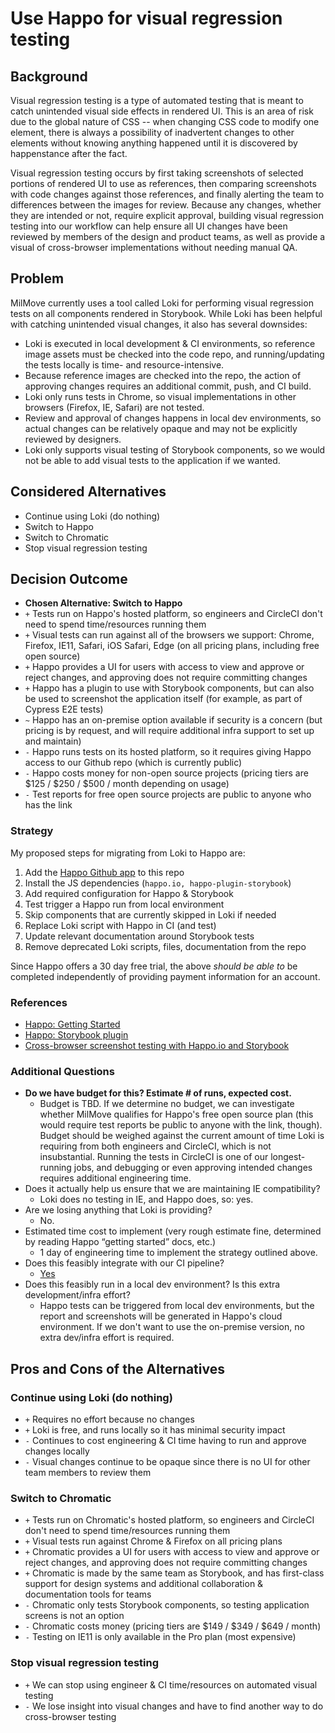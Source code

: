 # Use Happo for visual regression testing

## Background

Visual regression testing is a type of automated testing that is meant to catch unintended visual side effects in rendered UI. This is an area of risk due to the global nature of CSS -- when changing CSS code to modify one element, there is always a possibility of inadvertent changes to other elements without knowing anything happened until it is discovered by happenstance after the fact.

Visual regression testing occurs by first taking screenshots of selected portions of rendered UI to use as references, then comparing screenshots with code changes against those references, and finally alerting the team to differences between the images for review. Because any changes, whether they are intended or not, require explicit approval, building visual regression testing into our workflow can help ensure all UI changes have been reviewed by members of the design and product teams, as well as provide a visual of cross-browser implementations without needing manual QA.

## Problem

MilMove currently uses a tool called Loki for performing visual regression tests on all components rendered in Storybook. While Loki has been helpful with catching unintended visual changes, it also has several downsides:

- Loki is executed in local development & CI environments, so reference image assets must be checked into the code repo, and running/updating the tests locally is time- and resource-intensive.
- Because reference images are checked into the repo, the action of approving changes requires an additional commit, push, and CI build.
- Loki only runs tests in Chrome, so visual implementations in other browsers (Firefox, IE, Safari) are not tested.
- Review and approval of changes happens in local dev environments, so actual changes can be relatively opaque and may not be explicitly reviewed by designers.
- Loki only supports visual testing of Storybook components, so we would not be able to add visual tests to the application if we wanted.

## Considered Alternatives

- Continue using Loki (do nothing)
- Switch to Happo
- Switch to Chromatic
- Stop visual regression testing

## Decision Outcome

- **Chosen Alternative: Switch to Happo**
- `+` Tests run on Happo's hosted platform, so engineers and CircleCI don't need to spend time/resources running them
- `+` Visual tests can run against all of the browsers we support: Chrome, Firefox, IE11, Safari, iOS Safari, Edge (on all pricing plans, including free open source)
- `+` Happo provides a UI for users with access to view and approve or reject changes, and approving does not require committing changes
- `+` Happo has a plugin to use with Storybook components, but can also be used to screenshot the application itself (for example, as part of Cypress E2E tests)
- `~` Happo has an on-premise option available if security is a concern (but pricing is by request, and will require additional infra support to set up and maintain)
- `-` Happo runs tests on its hosted platform, so it requires giving Happo access to our Github repo (which is currently public)
- `-` Happo costs money for non-open source projects (pricing tiers are $125 / $250 / \$500 / month depending on usage)
- `-` Test reports for free open source projects are public to anyone who has the link

### Strategy

My proposed steps for migrating from Loki to Happo are:

1. Add the [Happo Github app](https://github.com/apps/happo) to this repo
1. Install the JS dependencies (`happo.io, happo-plugin-storybook`)
1. Add required configuration for Happo & Storybook
1. Test trigger a Happo run from local environment
1. Skip components that are currently skipped in Loki if needed
1. Replace Loki script with Happo in CI (and test)
1. Update relevant documentation around Storybook tests
1. Remove deprecated Loki scripts, files, documentation from the repo

Since Happo offers a 30 day free trial, the above _should be able to_ be completed independently of providing payment information for an account.

### References

- [Happo: Getting Started](https://docs.happo.io/docs/getting-started)
- [Happo: Storybook plugin](https://docs.happo.io/docs/storybook)
- [Cross-browser screenshot testing with Happo.io and Storybook](https://medium.com/happo-io/cross-browser-screenshot-testing-with-happo-io-and-storybook-bfb0b848a97a)

### Additional Questions

- **Do we have budget for this? Estimate # of runs, expected cost.**
  - Budget is TBD. If we determine no budget, we can investigate whether MilMove qualifies for Happo's free open source plan (this would require test reports be public to anyone with the link, though). Budget should be weighed against the current amount of time Loki is requiring from both engineers and CircleCI, which is not insubstantial. Running the tests in CircleCI is one of our longest-running jobs, and debugging or even approving intended changes requires additional engineering time.
- Does it actually help us ensure that we are maintaining IE compatibility?
  - Loki does no testing in IE, and Happo does, so: yes.
- Are we losing anything that Loki is providing?
  - No.
- Estimated time cost to implement (very rough estimate fine, determined by reading Happo “getting started” docs, etc.)
  - 1 day of engineering time to implement the strategy outlined above.
- Does this feasibly integrate with our CI pipeline?
  - [Yes](https://docs.happo.io/docs/continuous-integration#happo-ci-circleci)
- Does this feasibly run in a local dev environment? Is this extra development/infra effort?
  - Happo tests can be triggered from local dev environments, but the report and screenshots will be generated in Happo's cloud environment. If we don't want to use the on-premise version, no extra dev/infra effort is required.

## Pros and Cons of the Alternatives

### Continue using Loki (do nothing)

- `+` Requires no effort because no changes
- `+` Loki is free, and runs locally so it has minimal security impact
- `-` Continues to cost engineering & CI time having to run and approve changes locally
- `-` Visual changes continue to be opaque since there is no UI for other team members to review them

### Switch to Chromatic

- `+` Tests run on Chromatic's hosted platform, so engineers and CircleCI don't need to spend time/resources running them
- `+` Visual tests run against Chrome & Firefox on all pricing plans
- `+` Chromatic provides a UI for users with access to view and approve or reject changes, and approving does not require committing changes
- `+` Chromatic is made by the same team as Storybook, and has first-class support for design systems and additional collaboration & documentation tools for teams
- `-` Chromatic only tests Storybook components, so testing application screens is not an option
- `-` Chromatic costs money (pricing tiers are $149 / $349 / \$649 / month)
- `-` Testing on IE11 is only available in the Pro plan (most expensive)

### Stop visual regression testing

- `+` We can stop using engineer & CI time/resources on automated visual testing
- `-` We lose insight into visual changes and have to find another way to do cross-browser testing
